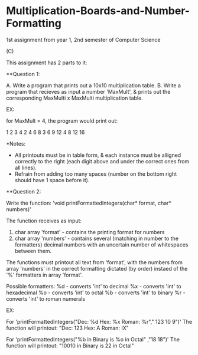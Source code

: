 # Multiplication-Boards-and-Number-Formatting
1st assignment from year 1, 2nd semester of Computer Science

(C)

This assignment has 2 parts to it:

**Question 1:

A. Write a program that prints out a 10x10 multiplication table.
B. Write a program that recieves as input a number 'MaxMult', & prints out the corresponding MaxMulti x MaxMulti multiplication table.

EX:

for MaxMult = 4, the program would print out:

 1 2  3  4
 2 4  6  8
 3 6  9 12
 4 8 12 16


*Notes:
- All printouts must be in table form, & each instance must be alligned correctly to the right (each digit above and under the correct ones
from all lines).
- Refrain from adding too many spaces (number on the bottom right should have 1 space before it).


**Question 2:

Write the function: 'void printFormattedIntegers(char* format, char* numbers)'

The function receives as input:
1) char array 'format'   - contains the printing format for numbers
2) char array 'numbers'  - contains several (matching in number to the formatters) decimal numbers with an uncertain number of whitespaces between them.

The functions must printout all text from 'format', with the numbers from array 'numbers' in the correct formatting dictated (by order) instaed of the '%' formatters in array 'format'.

Possible formatters:
%d - converts 'int' to decimal
%x - converts 'int' to hexadecimal
%o - converts 'int' to octal
%b - converts 'int' to binary
%r - converts 'int' to roman numerals

EX:

For 'printFormattedIntegers("Dec: %d Hex: %x Roman: %r"," 123 10 9")'
The function will printout: "Dec: 123 Hex: A Roman: IX"

For 'printFormattedIntegers("%b in Binary is %o in Octal" ,"18 18")'
The function will printout: "10010 in Binary is 22 in Octal"

